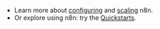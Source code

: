 * Learn more about [configuring](/hosting/configuration/environment-variables/index.md) and [scaling](/hosting/scaling/overview.md) n8n.
* Or explore using n8n: try the [Quickstarts](/try-it-out/index.md).
